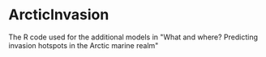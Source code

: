 # ArcticInvasion
The R code used for the additional models in "What and where? Predicting invasion hotspots in the Arctic marine realm"
